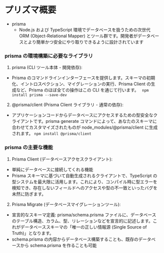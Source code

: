 # プリズマ概要

- prisma
  - Node.js および TypeScript 環境でデータベースを扱うための次世代 ORM (Object-Relational Mapper) とツール群です。開発者がデータベースとより簡単かつ安全にやり取りできるように設計されています

### prisma の環境構築に必要なライブラリ

1. prisma (CLI ツール本体 - 開発依存):

- Prisma のコマンドラインインターフェースを提供します。スキーマの初期化、イントロスペクション、マイグレーションの実行、Prisma Client の生成など、Prisma のほぼ全ての操作はこの CLI を通じて行います。
  ` npm install prisma --save-dev`

2. @prisma/client (Prisma Client ライブラリ - 通常の依存):

- アプリケーションコードからデータベースにアクセスするための型安全なクライアントです。prisma generate コマンドによって、あなたのスキーマに合わせてカスタマイズされたものが node_modules/@prisma/client に生成されます。
  `npm install @prisma/client`

### prisma の主要な機能

1. Prisma Client (データベースアクセスクライアント):

- 単純にデータベースに接続してくれる機能
- Prisma スキーマに基づいて自動生成されるクライアントで、TypeScript の型システムを最大限に活用します。これにより、コンパイル時に型エラーを検知でき、存在しないフィールドへのアクセスや型の不一致といったバグを未然に防ぎます。

2. Prisma Migrate (データベースマイグレーションツール):

- 宣言的なスキーマ定義: prisma/schema.prisma ファイルに、データベースのテーブル構造、カラム、型、リレーションなどを宣言的に記述します。これがデータベーススキーマの「唯一の正しい情報源 (Single Source of Truth)」となります。
- schema.prisma の内容からデータベース構築することも、既存のデータベースから schema.prisma を作ることも可能
